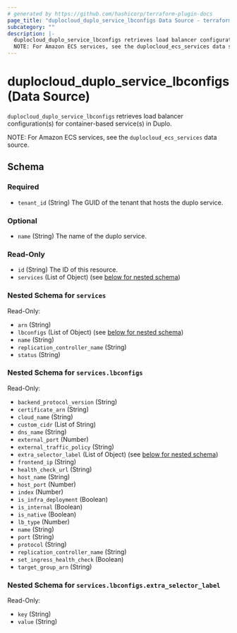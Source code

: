 ```yaml
---
# generated by https://github.com/hashicorp/terraform-plugin-docs
page_title: "duplocloud_duplo_service_lbconfigs Data Source - terraform-provider-duplocloud"
subcategory: ""
description: |-
  duplocloud_duplo_service_lbconfigs retrieves load balancer configuration(s) for container-based service(s) in Duplo.
  NOTE: For Amazon ECS services, see the duplocloud_ecs_services data source.
---
```


# duplocloud_duplo_service_lbconfigs (Data Source)

`duplocloud_duplo_service_lbconfigs` retrieves load balancer configuration(s) for container-based service(s) in Duplo.

NOTE: For Amazon ECS services, see the `duplocloud_ecs_services` data source.



<!-- schema generated by tfplugindocs -->
## Schema

### Required

- `tenant_id` (String) The GUID of the tenant that hosts the duplo service.

### Optional

- `name` (String) The name of the duplo service.

### Read-Only

- `id` (String) The ID of this resource.
- `services` (List of Object) (see [below for nested schema](#nestedatt--services))

<a id="nestedatt--services"></a>
### Nested Schema for `services`

Read-Only:

- `arn` (String)
- `lbconfigs` (List of Object) (see [below for nested schema](#nestedobjatt--services--lbconfigs))
- `name` (String)
- `replication_controller_name` (String)
- `status` (String)

<a id="nestedobjatt--services--lbconfigs"></a>
### Nested Schema for `services.lbconfigs`

Read-Only:

- `backend_protocol_version` (String)
- `certificate_arn` (String)
- `cloud_name` (String)
- `custom_cidr` (List of String)
- `dns_name` (String)
- `external_port` (Number)
- `external_traffic_policy` (String)
- `extra_selector_label` (List of Object) (see [below for nested schema](#nestedobjatt--services--lbconfigs--extra_selector_label))
- `frontend_ip` (String)
- `health_check_url` (String)
- `host_name` (String)
- `host_port` (Number)
- `index` (Number)
- `is_infra_deployment` (Boolean)
- `is_internal` (Boolean)
- `is_native` (Boolean)
- `lb_type` (Number)
- `name` (String)
- `port` (String)
- `protocol` (String)
- `replication_controller_name` (String)
- `set_ingress_health_check` (Boolean)
- `target_group_arn` (String)

<a id="nestedobjatt--services--lbconfigs--extra_selector_label"></a>
### Nested Schema for `services.lbconfigs.extra_selector_label`

Read-Only:

- `key` (String)
- `value` (String)


